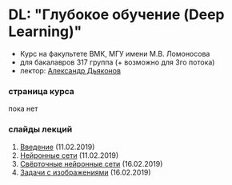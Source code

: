 # DL: "Глубокое обучение (Deep Learning)"
* Курс на факультете ВМК, МГУ имени М.В. Ломоносова
* для бакалавров 317 группа (+ возможно для 3го потока)
* лектор: [Александр Дьяконов](https://dyakonov.org/ag/)


### страница курса
пока нет


### слайды лекций

1. [Введение](AMD_DL01intro_21.pdf) (11.02.2019)
2. [Нейронные сети](AMD_DL02nn_27.pdf) (11.02.2019)
3. [Свёрточные нейронные сети](AMD_DL03cnn_18.pdf) (16.02.2019)
4. [Задачи с изображениями](AMD_DL04image_12.pdf) (16.02.2019)
